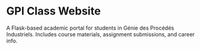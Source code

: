 # GPI Class Website

A Flask-based academic portal for students in Génie des Procédés Industriels.
Includes course materials, assignment submissions, and career info.

